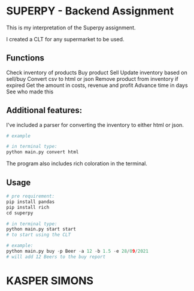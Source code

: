 # SUPERPY - Backend Assignment

This is my interpretation of the Superpy assignment. 

I created a CLT for any supermarket to be used.

## Functions
<inventory>     Check inventory of products
<buy>           Buy product
<sell>          Sell
<update>        Update inventory based on sell/buy
<convert>       Convert csv to html or json
<remove>        Remove product from inventory if expired
<eco>           Get the amount in costs, revenue and profit
<advance>       Advance time in days 
<credits>       See who made this

## Additional features:
I've included a parser for converting the inventory to either html or json.
```python
# example

# in terminal type:
python main.py convert html

```

The program also includes rich coloration in the terminal.

## Usage


```python
# pre requirement:
pip install pandas
pip install rich
cd superpy

# in terminal type:
python main.py start start
# to start using the CLT

# example:
python main.py buy -p Beer -a 12 -b 1.5 -e 28/09/2021
# will add 12 Beers to the buy report

```

# KASPER SIMONS 
